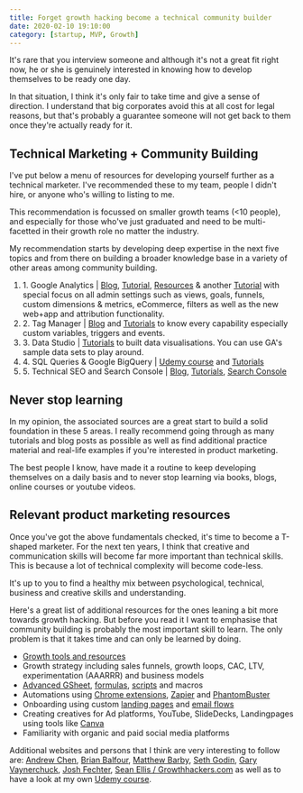 ```yaml
---
title: Forget growth hacking become a technical community builder
date: 2020-02-10 19:10:00
category: [startup, MVP, Growth]
---
```


It's rare that you interview someone and although it's not a great fit right now, he or she is genuinely interested in knowing how to develop themselves to be ready one day.

In that situation, I think it's only fair to take time and give a sense of direction. I understand that big corporates avoid this at all cost for legal reasons, but that's probably a guarantee someone will not get back to them once they're actually ready for it.

<h2>Technical Marketing + Community Building</h2>
I've put below a menu of resources for developing yourself further as a technical marketer. I've recommended these to my team, people I didn't hire, or anyone who's willing to listing to me.

This recommendation is focussed on smaller growth teams (<10 people), and especially for those who've just graduated and need to be multi-facetted in their growth role no matter the industry.

My recommendation starts by developing deep expertise in the next five topics and from there on building a broader knowledge base in a variety of other areas among community building.

<ol>
<li>1. Google Analytics | <a href="www.simoahava.com">Blog</a>, <a href="https://analytics.google.com/analytics/academy/">Tutorial</a>, <a href="https://www.analyticsmania.com/web-analytics-resources/">Resources</a> & another <a href="https://www.webucator.com/tutorial/advanced-google-analytics/index.cfm">Tutorial</a> with special focus on all admin settings such as views, goals, funnels, custom dimensions & metrics, eCommerce, filters as well as the new web+app and attribution functionality.</li>
<li>2. Tag Manager | <a href="https://www.simoahava.com/">Blog</a> and <a href="https://analytics.google.com/analytics/academy/course/5">Tutorials</a> to know every capability especially custom variables, triggers and events.</li>
<li>3. Data Studio | <a href="https://analytics.google.com/analytics/academy/course/10">Tutorials</a> to built data visualisations. You can use GA's sample data sets to play around.</li>
<li>4. SQL Queries & Google BigQuery |  <a href="https://www.udemy.com/share/101WiwAksbdFdbQXo=/">Udemy course</a> and <a href="https://cloud.google.com/bigquery/docs/tutorials">Tutorials</a></li>
<li>5. Technical SEO and Search Console | <a href="https://moz.com/blog">Blog</a>, <a href="https://moz.com/learn/seo">Tutorials</a>, <a href="https://support.google.com/webmasters/#topic=9428048">Search Console</a></li>
</ol>

<h2>Never stop learning</h2>
In my opinion, the associated sources are a great start to build a solid foundation in these 5 areas. I really recommend going through as many tutorials and blog posts as possible as well as find additional practice material and real-life examples if you're interested in product marketing.

The best people I know, have made it a routine to keep developing themselves on a daily basis and to never stop learning via books, blogs, online courses or youtube videos.

<h2>Relevant product marketing resources</h2>
Once you've got the above fundamentals checked, it's time to become a T-shaped marketer. For the next ten years, I think that creative and communication skills will become far more important than technical skills. This is because a lot of technical complexity will become code-less.

It's up to you to find a healthy mix between psychological, technical, business and creative skills and understanding.

Here's a great list of additional resources for the ones leaning a bit more towards growth hacking. But before you read it I want to emphasise that community building is probably the most important skill to learn. The only problem is that it takes time and can only be learned by doing.

- <a href="http://growthtools.io/">Growth tools and resources</a>
- Growth strategy including sales funnels, growth loops, CAC, LTV, experimentation (AAARRR) and business models
- <a href="https://www.benlcollins.com/blog/">Advanced GSheet</a>, <a href="https://support.google.com/docs/table/25273?hl=en">formulas</a>, <a href="https://developers.google.com/apps-script/guides/sheets">scripts</a> and macros
- Automations using <a href="https://chrome.google.com/webstore/category/extensions">Chrome extensions</a>, <a href="https://zapier.com/">Zapier</a> and <a href="https://phantombuster.com/api-store">PhantomBuster</a>
- Onboarding using custom <a href="https://landingi.com/">landing pages</a> and <a href="http://emailoctopus.com/">email flows</a>
- Creating creatives for Ad platforms, YouTube, SlideDecks, Landingpages using tools like <a href="">Canva</a>
- Familiarity with organic and paid social media platforms

Additional websites and persons that I think are very interesting to follow are: <a href="https://andrewchen.co/">Andrew Chen</a>, <a href="https://brianbalfour.com/">Brian Balfour</a>, <a href="https://www.matthewbarby.com/">Matthew Barby</a>, <a href="https://seths.blog/">Seth Godin</a>, <a href="https://www.garyvaynerchuk.com/">Gary Vaynerchuck</a>, <a href="https://www.facebook.com/groups/growthmarketers/">Josh Fechter</a>, <a href="https://growthhackers.com/posts">Sean Ellis / Growthhackers.com</a> as well as to have a look at my own <a href="https://www.udemy.com/course/growth-hacking-masterclass/?couponCode=RUBENSENECA">Udemy course</a>.

